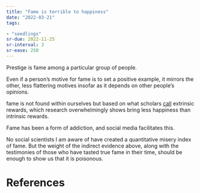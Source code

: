 ```yaml
---
title: "Fame is terrible to happiness"
date: "2022-03-21"
tags:

- "seedlings"
sr-due: 2022-11-25
sr-interval: 3
sr-ease: 250
---
```


Prestige is fame among a particular group of people.

Even if a person’s motive for fame is to set a positive example, it mirrors the other, less flattering motives insofar as it depends on other people’s opinions.

fame is not found within ourselves but based on what scholars [call](https://doi.org/10.1002/mar.20554) extrinsic rewards, which research overwhelmingly shows bring less happiness than intrinsic rewards.

Fame has been a form of addiction, and social media facilitates this.

No social scientists I am aware of have created a quantitative misery index of fame. But the weight of the indirect evidence above, along with the testimonies of those who have tasted true fame in their time, should be enough to show us that it is poisonous.

# References
